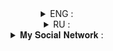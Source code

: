 <details align = "center">
<summary>ENG : </summary>

###### This library is designed to work with the Genword site API

###### example :
```
from genwordGenerator import genwordGenerator
generator = genwordGenerator()
print(generator.anime().nameEn)
```
</details>

<details align = "center">
<summary>RU : </summary>

###### Эта библиотека предназначена для работы с API сайта Genword.

###### Пример :
```
from genwordGenerator import genwordGenerator
generator = genwordGenerator()
print(generator.anime().nameRu)
````
</details>

<details align = "center">
<summary>𝐌𝐲 𝐒𝐨𝐜𝐢𝐚𝐥 𝐍𝐞𝐭𝐰𝐨𝐫𝐤 :</summary>
<a href = "https://vk.com/Proxy1Mallet" target="_blank">
<img src = "https://img.shields.io/badge/𝐕𝐊-2CA5E0?style=for-the-badge&logo=vk&logoColor=white">
<a href = "https://t.me/Proxy1Mallet" target="_blank">
<img src = "https://img.shields.io/badge/𝐓𝐄𝐋𝐄𝐆𝐑𝐀𝐌-2CA5E0?style=for-the-badge&logo=telegram&logoColor=white">
</details>
